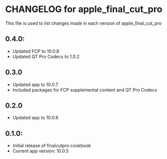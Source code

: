 # CHANGELOG for apple_final_cut_pro

This file is used to list changes made in each version of apple_final_cut_pro

## 0.4.0:

* Updated FCP to 10.0.8
* Updated QT Pro Codecs to 1.0.2

## 0.3.0

* Updated app to 10.0.7 
* Included packages for FCP supplemental content and QT Pro Codecs

## 0.2.0

* Updated app to 10.0.6

## 0.1.0:

* Initial release of finalcutpro cookbook
* Current app version: 10.0.5
